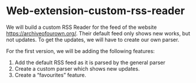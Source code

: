 # Web-extension-custom-rss-reader

We will build a custom RSS Reader for the feed of the website https://archiveofourown.org/. Their default feed only shows new works, but not updates. To get the updates, we will have to create our own parser. 

For the first version, we will be adding the following features:
1. Add the default RSS feed as it is parsed by the general parser
2. Create a custom parser which shows new updates.
3. Create a “favourites” feature.
